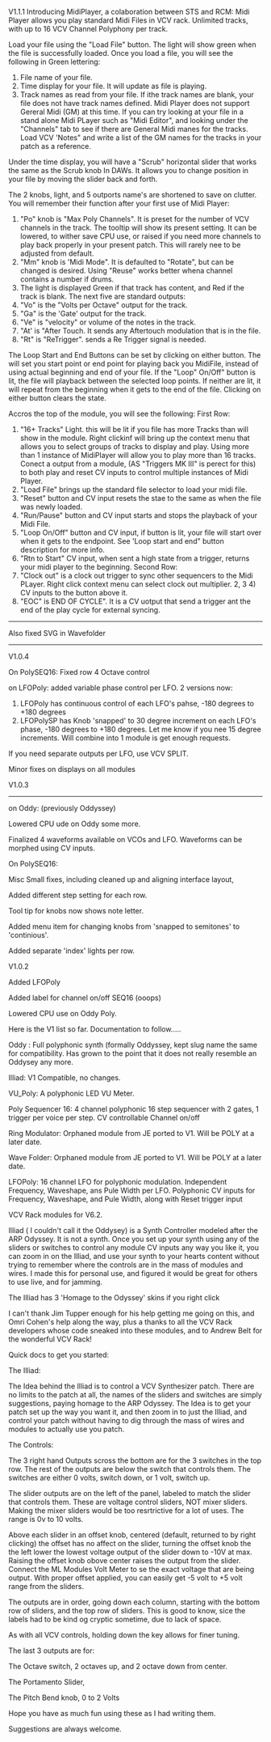 V1.1.1
Introducing MidiPlayer, a colaboration between STS and RCM:
Midi Player allows you play standard Midi Files in VCV rack.  Unlimited tracks, with up to 16 VCV Channel Polyphony per track.

Load your file using the "Load File" button.  The light will show green when the file is successfully loaded.
Once you load a file, you will see the following in Green lettering:
1) File name of your file.
2) Time display for your file.  It will update as file is playing.
3) Track names as read from your file.  If ithe track names are blank, your file does not have track names defined. Midi Player does not support Gereral Midi (GM) at this time. If you can try looking at your file in a stand alone Midi PLayer such as "Midi Editor", and looking under the "Channels" tab to see if there are General Midi manes for the tracks.  Load VCV 'Notes" and write a list of the GM names for the tracks in your patch as a reference.
   
Under the time display, you will have a "Scrub" horizontal slider that works the same as the Scrub knob In DAWs.  It allows you to change position in your file by moving the slider back and forth. 

The 2 knobs, light, and 5 outports name's are shortened to save on clutter. You will remember their function after your first use of Midi Player:
1) "Po" knob is "Max Poly Channels". It is preset for the number of VCV channels in the track. The tooltip will show its present          setting.  It can be lowered, to wither save CPU use, or raised if you need more channels to play back properly in your present patch.  This will rarely nee to be adjusted from default.
2) "Mm" knob is 'Midi Mode". It is defaulted to "Rotate", but can be changed is desired.  Using "Reuse" works better whena channel contains a number if drums.
3) The light is displayed Green if that track has content, and Red if the track is blank.
The next five are standard outputs:
4) "Vo" is the "Volts per Octave" output for the track.
5) "Ga" is the 'Gate' output for the track.
6) "Ve" is "velocity" or volume of the notes in the track.
7) "At' is "After Touch. It sends any Aftertouch modulation that is in the file.
8) "Rt" is "ReTrigger".  sends a Re Trigger signal is needed.

The Loop Start and End Buttons can be set by clicking on either button. The will set you start point or end point for playing back you MidiFile, instead of using actual beginning and end of your file.  If the "Loop" On/Off" button is lit, the file will playback between the selected loop points.  If neither are lit, it will repeat from the beginning when it gets to the end of the file. Clicking on either button clears the state.

Accros the top of the module, you will see the following:
First Row:
1) "16+ Tracks" Light.  this will be lit if you file has more Tracks than will show in the module. Right clickinf will bring up the context menu that allows you to select groups of tracks to display and play.  Using more than 1 instance of MidiPlayer will allow you to play more than 16 tracks.  Conect a output from a module, (AS "Triggers MK III" is perect for this)  to both play and reset CV inputs to control multiple instances of Midi Player.
2) "Load File" brings up the standard file selector to load your midi file.
3) "Reset" button and CV input resets the stae to the same as when the file was newly loaded.
4) "Run/Pause" button and CV input starts and stops the playback of your Midi File.
5) "Loop On/Off" button and CV input, if button is lit, your file will start over when it gets to the endpoint.  See 'Loop start and end" button description for more info.
6) "Rtn to Start" CV input, when sent a high state from a trigger, returns your midi player to the beginning.
Second Row:
1) "Clock out" is a clock out trigger to sync other sequencers to the Midi PLayer.  Right click context menu can select clock out multiplier.
2, 3 4) CV inputs to the button above it.
5) "EOC" is END OF CYCLE".  It is a CV uotput that send a trigger ant the end of the play cycle for external syncing.

***********
Also fixed SVG in Wavefolder

*****************************************

V1.0.4

On PolySEQ16:
Fixed row 4 Octave control

on LFOPoly:
added variable phase control per LFO.
2 versions now:
1) LFOPoly has continuous control of each LFO's pahse, -180 degrees to +180 degrees
2) LFOPolySP has Knob 'snapped' to 30 degree increment on each LFO's phase, -180 degrees to +180 degrees.  Let me know if you nee 15 degree increments.
Will combine into 1 module is get enough requests.

If you need separate outputs per LFO, use VCV SPLIT.

Minor fixes on displays on all modules

V1.0.3

**************************************

on Oddy: (previously Oddyssey)

Lowered CPU ude on Oddy some more.

Finalized 4 waveforms available on VCOs and LFO.  Waveforms can be morphed using CV inputs.


On PolySEQ16:

  Misc Small fixes, including cleaned up and aligning interface layout,
  
  Added different step setting for each row.
  
  Tool tip for knobs now shows note letter.
  
  Added menu item for changing knobs from 'snapped to semitones' to 'continious'.
  
  Added separate 'index' lights per row.
  
  

V1.0.2

Added LFOPoly

Added label for channel on/off SEQ16 (ooops)

Lowered CPU use on Oddy Poly.

 


Here is the V1 list so far. Documentation to follow.....

Oddy : Full polyphonic synth (formally Oddyssey, kept slug name the same for compatibility. Has grown to the point that it does not really resemble an Oddysey any more.

Illiad: V1 Compatible, no changes.

VU_Poly: A polyphonic LED VU Meter.

Poly Sequencer 16: 4 channel polyphonic 16 step sequencer with 2 gates, 1 trigger per voice per step. CV controllable Channel on/off

Ring Modulator: Orphaned module from JE ported to V1. Will be POLY at a later date.

Wave Folder: Orphaned module from JE ported to V1. Will be POLY at a later date.

LFOPoly:  16 channel LFO for polyphonic modulation.   Independent Frequency, Waveshape, ans Pule Width per LFO. Polyphonic CV inputs for Frequency, Waveshape, and Pule Width, along with Reset trigger input



VCV Rack modules for V6.2.

Illiad ( I couldn't call it the Oddysey) is a Synth Controller modeled after the ARP Odyssey. It is not a synth. Once you set up your synth using any of the sliders or switches to control any module CV inputs any way you like it, you can zoom in on the Illiad, and use your synth to your hearts content without trying to remember where the controls are in the mass of modules and wires. I made this for personal use, and figured it would be great for others to use live, and for jamming.

The Illiad has 3 'Homage to the Odyssey' skins if you right click

I can't thank Jim Tupper enough for his help getting me going on this, and Omri Cohen's help along the way, plus a thanks to all the VCV Rack developers whose code sneaked into these modules, and to Andrew Belt for the wonderful VCV Rack!

Quick docs to get you started:

The Illiad:

The Idea behind the Illiad is to control a VCV Synthesizer patch. There are no limits to the patch at all, the names of the sliders and switches are simply suggestions, paying homage to the ARP Odyssey. The Idea is to get your patch set up the way you want it, and then zoom in to just the Illiad, and control your patch without having to dig through the mass of wires and modules to actually use you patch.

The Controls:

The 3 right hand Outputs scross the bottom are for the 3 switches in the top row. The rest of the outputs are below the switch that controls them. The switches are either 0 volts, switch down, or 1 volt, switch up.

The slider outputs are on the left of the panel, labeled to match the slider that controls them. These are voltage control sliders, NOT mixer sliders. Making the mixer sliders would be too resrtrictive for a lot of uses. The range is 0v to 10 volts.

Above each slider in an offset knob, centered (default, returned to by right clicking) the offset has no affect on the slider, turning the offset knob the the left lower the lowest voltage output of the slider down to -10V at max. Raising the offset knob obove center raises the output from the slider. Connect the ML Modules Volt Meter to se the exact voltage that are being output. With proper offset applied, you can easily get -5 volt to +5 volt range from the sliders.

The outputs are in order, going down each column, starting with the bottom row of sliders, and the top row of sliders. This is good to know, sice the labels had to be kind og cryptic sometime, due to lack of space.

As with all VCV controls, holding down the key allows for finer tuning.

The last 3 outputs are for:

The Octave switch, 2 octaves up, and 2 octave down from center.

The Portamento Slider,

The Pitch Bend knob, 0 to 2 Volts

Hope you have as much fun using these as I had writing them.

Suggestions are always welcome.
